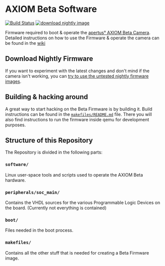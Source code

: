 <!--
SPDX-FileCopyrightText: © 2017 Jaro Habiger <jarohabiger@googlemail.com>
SPDX-License-Identifier: CC-BY-SA-4.0
-->

# AXIOM Beta Software
[![Build Status](https://api.cirrus-ci.com/github/apertus-open-source-cinema/axiom-beta-firmware.svg?branch=master)](https://cirrus-ci.com/github/apertus-open-source-cinema/axiom-beta-firmware)
[![download nightly image](https://img.shields.io/badge/download-nightly%20image-blue.svg)](INSTALL.md)


Firmware required to boot & operate the [apertus° AXIOM Beta Camera](https://www.apertus.org/axiom-beta).  
Detailed instructions on how to use the Firmware & operate the camera can be found in the [wiki](https://wiki.apertus.org/index.php/AXIOM_Beta/Manual)

## Download Nightly Firmware
If you want to experiment with the latest changes and don't mind if the camera isn't working, you can [try to use the untested nightly firmware images](INSTALL.md).

## Building & hacking around
A great way to start hacking on the Beta Firmware is by building it.
Build instructions can be found in the [`makefiles/README.md`](makefiles/README.md) file.
There you will also find instructions to run the firmware inside qemu for development purposes.

## Structure of this Repository
The Repository is divided in the following parts:

### `software/`
Linux user-space tools and scripts used to operate the AXIOM Beta hardware.

### `peripherals/soc_main/`
Contains the VHDL sources for the various Programmable Logic Devices on the board. (Currently not everything is contained)

### `boot/`
Files needed in the boot process.


### `makefiles/`
Contains all the other stuff that is needed for creating a Beta Firmware image.
